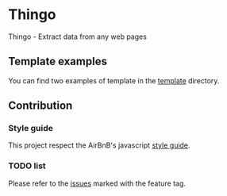 # Thingo

Thingo - Extract data from any web pages

## Template examples

You can find two examples of template in the [template](https://github.com/Scotow/thingo/tree/master/templates) directory.

## Contribution

### Style guide

This project respect the AirBnB's javascript [style guide](https://github.com/airbnb/javascript).

### TODO list

Please refer to the [issues](https://github.com/Scotow/thingo/issues?q=is%3Aopen+is%3Aissue+label%3Afeature) marked with the feature tag.
